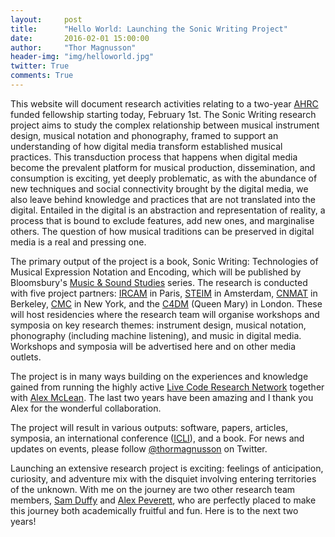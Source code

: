 ```yaml
---
layout:     post
title:      "Hello World: Launching the Sonic Writing Project"
date:       2016-02-01 15:00:00
author:     "Thor Magnusson"
header-img: "img/helloworld.jpg"
twitter: True
comments: True
---
```


<p>This website will document research activities relating to a two-year <a href="http://www.ahrc.ac.uk">AHRC</a> funded fellowship starting today, February 1st. The Sonic Writing research project aims to study the complex relationship between musical instrument design, musical notation and phonography, framed to support an understanding of how digital media transform established musical practices. This transduction process that happens when digital media become the prevalent platform for musical production, dissemination, and consumption is exciting, yet deeply problematic, as with the abundance of new techniques and social connectivity brought by the digital media, we also leave behind knowledge and practices that are not translated into the digital. Entailed in the digital is an abstraction and representation of reality, a process that is bound to exclude features, add new ones, and marginalise others. The question of how musical traditions can be preserved in digital media is a real and pressing one.</p>

<p>The primary output of the project is a book, Sonic Writing: Technologies of Musical Expression Notation and Encoding, which will be published by Bloomsbury's <a href="http://www.bloomsbury.com/uk/academic/academic-subjects/music-and-sound-studies/">Music & Sound Studies</a> series. The research is conducted with five project partners: <a href="http://www.ircam.fr">IRCAM</a> in Paris, <a href="http://steim.org">STEIM</a> in Amsterdam, <a href="http://cnmat.berkeley.edu">CNMAT</a> in Berkeley, <a href="http://music.columbia.edu/cmc/">CMC</a> in New York, and the <a href="http://c4dm.eecs.qmul.ac.uk">C4DM</a> (Queen Mary) in London. These will host residencies where the research team will organise workshops and symposia on key research themes: instrument design, musical notation, phonography (including machine listening), and music in digital media. Workshops and symposia will be advertised here and on other media outlets.</p>

<p>The project is in many ways building on the experiences and knowledge gained from running the highly active <a href="http://www.livecodenetwork.org">Live Code Research Network</a> together with <a href="http://yaxu.org">Alex McLean</a>. The last two years have been amazing and I thank you Alex for the wonderful collaboration.</p>

<p>The project will result in various outputs: software, papers, articles, symposia, an international conference (<a href="http://www.liveinterfaces.org/">ICLI</a>), and a book. For news and updates on events, please follow <a href="http://www.twitter.com/thormagnusson">@thormagnusson</a> on Twitter.</p> 

<p>Launching an extensive research project is exciting: feelings of anticipation, curiosity, and adventure mix with the disquiet involving entering territories of the unknown. With me on the journey are two other research team members, <a href="http://www.samduffysax.webspace.virginmedia.com/indexSamDuffySinger/Home.html">Sam Duffy</a> and <a href="http://alexanderpeverett.com">Alex Peverett</a>, who are perfectly placed to make this journey both academically fruitful and fun. Here is to the next two years!</p>
